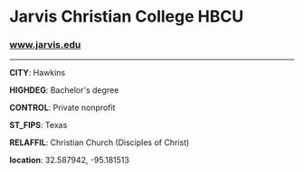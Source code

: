 # Jarvis Christian College HBCU
### www.jarvis.edu
---
**CITY**: Hawkins

**HIGHDEG**: Bachelor's degree

**CONTROL**: Private nonprofit

**ST_FIPS**: Texas

**RELAFFIL**: Christian Church (Disciples of Christ)

**location**: 32.587942, -95.181513